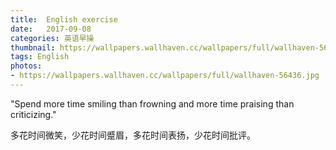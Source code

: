 ```yaml
---
title:  English exercise
date:   2017-09-08
categories: 英语早操
thumbnail: https://wallpapers.wallhaven.cc/wallpapers/full/wallhaven-56436.jpg
tags: English
photos:
- https://wallpapers.wallhaven.cc/wallpapers/full/wallhaven-56436.jpg
---
```


"Spend more time smiling than frowning and more time praising than criticizing."
<p>多花时间微笑，少花时间蹙眉，多花时间表扬，少花时间批评。</p>
